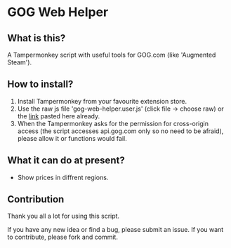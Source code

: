 # GOG Web Helper

## What is this?
A Tampermonkey script with useful tools for GOG.com (like 'Augmented Steam').

## How to install?
1. Install Tampermonkey from your favourite extension store.
2. Use the raw js file 'gog-web-helper.user.js' \(click file -> choose raw\) or the [link](https://github.com/cyvb/GOG-Web-Helper/raw/main/gog-web-helper.user.js) pasted here already.
3. When the Tampermonkey asks for the permission for cross-origin access (the script accesses api.gog.com only so no need to be afraid), please allow it or functions would fail.

## What it can do at present?
- Show prices in diffrent regions.

## Contribution
Thank you all a lot for using this script.

If you have any new idea or find a bug, please submit an issue. If you want to contribute, please fork and commit.

